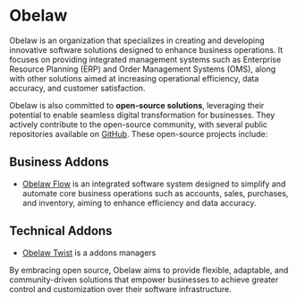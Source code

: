 # Obelaw

Obelaw is an organization that specializes in creating and developing innovative software solutions designed to enhance business operations. It focuses on providing integrated management systems such as Enterprise Resource Planning (ERP) and Order Management Systems (OMS), along with other solutions aimed at increasing operational efficiency, data accuracy, and customer satisfaction.

Obelaw is also committed to **open-source solutions**, leveraging their potential to enable seamless digital transformation for businesses. They actively contribute to the open-source community, with several public repositories available on [GitHub](https://github.com/obelaw). These open-source projects include:

## Business Addons

- [Obelaw Flow](https://github.com/obelaw/flow) is an integrated software system designed to simplify and automate core business operations such as accounts, sales, purchases, and inventory, aiming to enhance efficiency and data accuracy.

## Technical Addons

- [Obelaw Twist](https://github.com/obelaw/twist) is a addons managers

By embracing open source, Obelaw aims to provide flexible, adaptable, and community-driven solutions that empower businesses to achieve greater control and customization over their software infrastructure.
